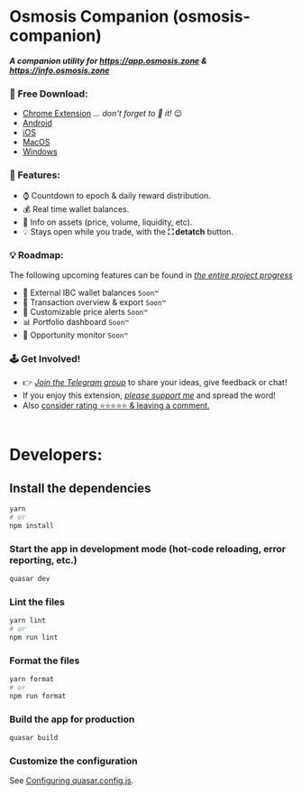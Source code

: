 # Osmosis Companion (osmosis-companion)

***A companion utility for https://app.osmosis.zone & https://info.osmosis.zone***

### 📲 Free Download:
- [Chrome Extension](https://chrome.google.com/webstore/detail/osmosis-companion/gdfaagnfjplgkajlggjfnimdogmgcjob)  *... don't forget to 📌 it!* 😉
- [Android](#free-download)
- [iOS](#free-download)
- [MacOS](#free-download)
- [Windows](#free-download)


### 🧩 Features:
- ⌚ Countdown to epoch & daily reward distribution. 
- 💰 Real time wallet balances.
- 🧪 Info on assets (price, volume, liquidity, etc).
- 💡 Stays open while you trade, with the **⛶ detatch** button.

### 💡 Roadmap:
 The following upcoming features can be found in _[the entire project progress](https://github.com/users/jasbanza/projects/1/views/4)_
- 💫 External IBC wallet balances ```Soon™```
- 💱 Transaction overview & export ```Soon™```
- 🔔 Customizable price alerts ```Soon™```
- 📊 Portfolio dashboard ```Soon™```
- 🤖 Opportunity monitor ```Soon™```


### 🕹️ Get Involved!
- 👉 _[Join the Telegram group](https://t.me/OsmosisCompanionChat)_ to share your ideas, give feedback or chat!
- If you enjoy this extension, _[please support me](https://app.starname.me/profile/jason)_ and spread the word!
- Also [consider rating ⭐⭐⭐⭐⭐ & leaving a comment.](https://chrome.google.com/webstore/detail/osmosis-companion/gdfaagnfjplgkajlggjfnimdogmgcjob)
<br><br>

# Developers: 

## Install the dependencies
```bash
yarn
# or
npm install
```

### Start the app in development mode (hot-code reloading, error reporting, etc.)
```bash
quasar dev
```


### Lint the files
```bash
yarn lint
# or
npm run lint
```


### Format the files
```bash
yarn format
# or
npm run format
```



### Build the app for production
```bash
quasar build
```

### Customize the configuration
See [Configuring quasar.config.js](https://v2.quasar.dev/quasar-cli-vite/quasar-config-js).


